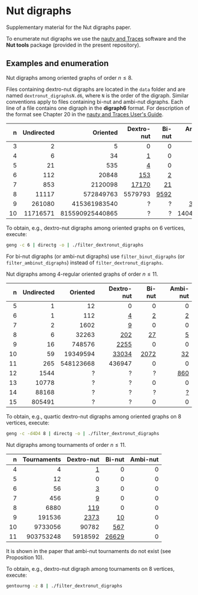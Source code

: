 # Nut digraphs

Supplementary material for the Nut digraphs paper.

To enumerate nut digraphs we use the [nauty and Traces](https://pallini.di.uniroma1.it/) software and the **Nut tools** package (provided in the present repository).

## Examples and enumeration

Nut digraphs among oriented graphs of order $n \leq 8$.

Files containing dextro-nut digraphs are located in the `data` folder and are named `dextronut_digraphsN.d6`, where `N` is the
order of the digraph. Similar conventions apply to files containing bi-nut and ambi-nut digraphs. Each line of a file contains one
digraph in the **digraph6** format. For description of the format see Chapter 20 in the
[nauty and Traces User's Guide](https://pallini.di.uniroma1.it/Guide.htmlhttps://pallini.di.uniroma1.it/Guide.html).

| n  | Undirected | Oriented        | Dextro-nut                           | Bi-nut                          | Ambi-nut                          |
| -: | ---------: | --------------: | -----------------------------------: | ------------------------------: | --------------------------------: |
| 3  | 2          | 5               | 0                                    | 0                               | 0                                 |
| 4  | 6          | 34              | [1](data/dextronut_digraphs4.d6)     | 0                               | 0                                 |
| 5  | 21         | 535             | [4](data/dextronut_digraphs5.d6)     | 0                               | 0                                 |
| 6  | 112        | 20848           | [153](data/dextronut_digraphs6.d6)   | [2](data/binut_digraphs6.d6)    | [2](data/ambinut_digraphs6.d6)    |
| 7  | 853        | 2120098         | [17170](data/dextronut_digraphs7.d6) | [21](data/binut_digraphs7.d6)   | [1](data/ambinut_digraphs7.d6)    |
| 8  | 11117      | 572849763       | 5579793                              | [9592](data/binut_digraphs8.d6) | [104](data/ambinut_digraphs8.d6)  |
| 9  | 261080     | 415361983540    | ?                                    | ?                               | [3371](data/ambinut_digraphs9.d6) |
| 10 | 11716571   | 815590925440865 | ?                                    | ?                               | 1404682                           |

To obtain, e.g., dextro-nut digraphs among oriented graphs on 6 vertices, execute:

```bash
geng -c 6 | directg -o | ./filter_dextronut_digraphs
```

For bi-nut digraphs (or ambi-nut digraphs) use `filter_binut_digraphs` (or `filter_ambinut_digraphs`) instead of `filter_dextronut_digraphs`.

Nut digraphs among 4-regular oriented graphs of order $n \leq 11$.

| n   | Undirected | Oriented  | Dextro-nut                                    | Bi-nut                                   | Ambi-nut                                  |
| --: | ---------: | --------: | --------------------------------------------: | ---------------------------------------: | ----------------------------------------: |
| 5   | 1          | 12        | 0                                             | 0                                        | 0                                         |
| 6   | 1          | 112       | [4](data/quartic_dextronut_digraphs6.d6)      | [2](data/quartic_binut_digraphs6.d6)     | [2](data/quartic_ambinut_digraphs6.d6)    |
| 7   | 2          | 1602      | [9](data/quartic_dextronut_digraphs7.d6)      | 0                                        | 0                                         |
| 8   | 6          | 32263     | [202](data/quartic_dextronut_digraphs8.d6)    | [27](data/quartic_binut_digraphs8.d6)    | [5](data/quartic_ambinut_digraphs8.d6)    |
| 9   | 16         | 748576    | [2255](data/quartic_dextronut_digraphs9.d6)   | 0                                        | 0                                         |
| 10  | 59         | 19349594  | [33034](data/quartic_dextronut_digraphs10.d6) | [2072](data/quartic_binut_digraphs10.d6) | [32](data/quartic_ambinut_digraphs10.d6)  |
| 11  | 265        | 548123668 | 436947                                        | 0                                        | 0                                         |
| 12  | 1544       | ?         | ?                                             | ?                                        | [860](data/quartic_ambinut_digraphs12.d6) |
| 13  | 10778      | ?         | ?                                             | 0                                        | 0                                         |
| 14  | 88168      | ?         | ?                                             | ?                                        | [?](data/quartic_ambinut_digraphs14.d6)   |
| 15  | 805491     | ?         | ?                                             | 0                                        | 0                                         |

To obtain, e.g., quartic dextro-nut digraphs among oriented graphs on 8 vertices, execute:

```bash
geng -c -d4D4 8 | directg -o | ./filter_dextronut_digraphs
```

Nut digraphs among tournaments of order $n \leq 11$.

| n  | Tournaments  | Dextro-nut                             | Bi-nut                               | Ambi-nut |
| -: | -----------: | -------------------------------------: | -----------------------------------: | -------: |
| 4  | 4            | [1](data/dextronut_tournaments4.d6)    | 0                                    | 0        |
| 5  | 12           | 0                                      | 0                                    | 0        |
| 6  | 56           | [3](data/dextronut_tournaments6.d6)    | 0                                    | 0        |
| 7  | 456          | [9](data/dextronut_tournaments7.d6)    | 0                                    | 0        |
| 8  | 6880         | [119](data/dextronut_tournaments8.d6)  | 0                                    | 0        |
| 9  | 191536       | [2373](data/dextronut_tournaments9.d6) | [10](data/binut_tournaments9.d6)     | 0        |
| 10 | 9733056      | 90782                                  | [567](data/binut_tournaments10.d6)   | 0        |
| 11 | 903753248    | 5918592                                | [26629](data/binut_tournaments11.d6) | 0        |

It is shown in the paper that ambi-nut tournaments do not exist (see Proposition 10).

To obtain, e.g., dextro-nut digraph among tournaments on 8 vertices, execute:

```bash
gentourng -z 8 | ./filter_dextronut_digraphs
```
